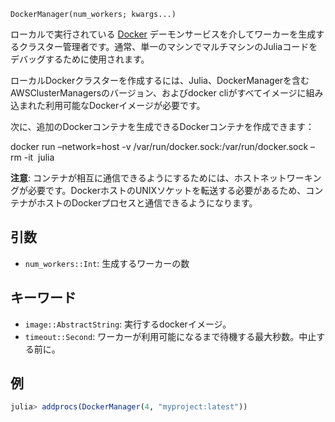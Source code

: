 ```
DockerManager(num_workers; kwargs...)
```

ローカルで実行されている [Docker](https://docs.docker.com/) デーモンサービスを介してワーカーを生成するクラスター管理者です。通常、単一のマシンでマルチマシンのJuliaコードをデバッグするために使用されます。

ローカルDockerクラスターを作成するには、Julia、DockerManagerを含むAWSClusterManagersのバージョン、およびdocker cliがすべてイメージに組み込まれた利用可能なDockerイメージが必要です。

次に、追加のDockerコンテナを生成できるDockerコンテナを作成できます：

docker run –network=host -v /var/run/docker.sock:/var/run/docker.sock –rm -it <image> julia

**注意**: コンテナが相互に通信できるようにするためには、ホストネットワーキングが必要です。DockerホストのUNIXソケットを転送する必要があるため、コンテナがホストのDockerプロセスと通信できるようになります。

## 引数

  * `num_workers::Int`: 生成するワーカーの数

## キーワード

  * `image::AbstractString`: 実行するdockerイメージ。
  * `timeout::Second`: ワーカーが利用可能になるまで待機する最大秒数。中止する前に。

## 例

```julia
julia> addprocs(DockerManager(4, "myproject:latest"))
```
